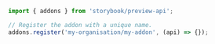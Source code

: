 ```js filename="my-addon/src/manager.js|ts" renderer="common" language="js"
import { addons } from 'storybook/preview-api';

// Register the addon with a unique name.
addons.register('my-organisation/my-addon', (api) => {});
```

